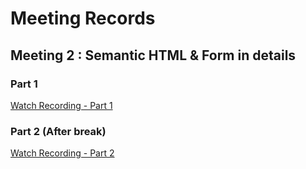# Meeting Records

## Meeting 2 : Semantic HTML & Form in details

### Part 1

[Watch Recording - Part 1](https://phedbsuedu-my.sharepoint.com/:v:/g/personal/ahmedkhaledfathi8_sd_nsst_bsu_edu_eg/EcjAC1UX7mdIvBxsNG0_nwkB6tcuKy58BEaL4mHaZTOv5Q?e=9BT6zB&nav=eyJyZWZlcnJhbEluZm8iOnsicmVmZXJyYWxBcHAiOiJTdHJlYW1XZWJBcHAiLCJyZWZlcnJhbFZpZXciOiJTaGFyZURpYWxvZy1MaW5rIiwicmVmZXJyYWxBcHBQbGF0Zm9ybSI6IldlYiIsInJlZmVycmFsTW9kZSI6InZpZXcifX0%3D)

### Part 2 (After break)

[Watch Recording - Part 2](https://phedbsuedu-my.sharepoint.com/:v:/g/personal/ahmedkhaledfathi8_sd_nsst_bsu_edu_eg/EeazPfgsVq5AgohZkV2-RxABl2fqQ5IGnez-BcZZVG2TTQ?nav=eyJyZWZlcnJhbEluZm8iOnsicmVmZXJyYWxBcHAiOiJTdHJlYW1XZWJBcHAiLCJyZWZlcnJhbFZpZXciOiJTaGFyZURpYWxvZy1MaW5rIiwicmVmZXJyYWxBcHBQbGF0Zm9ybSI6IldlYiIsInJlZmVycmFsTW9kZSI6InZpZXcifX0%3D&e=6HFKad)
